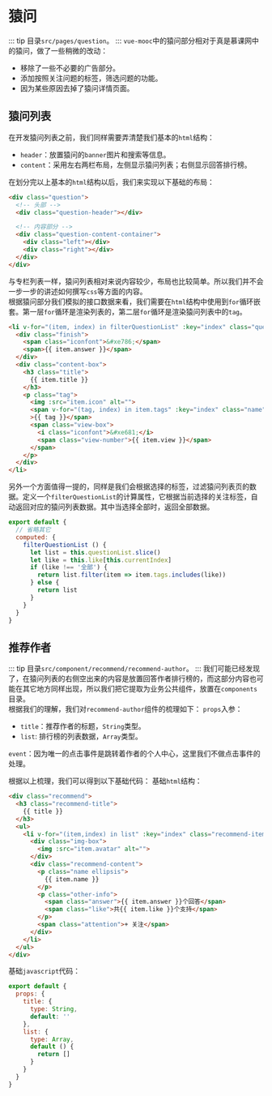 # 猿问
::: tip
目录`src/pages/question`。
:::
`vue-mooc`中的猿问部分相对于真是慕课网中的猿问，做了一些稍微的改动：
* 移除了一些不必要的广告部分。
* 添加按照关注问题的标签，筛选问题的功能。
* 因为某些原因去掉了猿问详情页面。

## 猿问列表
在开发猿问列表之前，我们同样需要弄清楚我们基本的`html`结构：
* `header`：放置猿问的`banner`图片和搜索等信息。
* `content`：采用左右两栏布局，左侧显示猿问列表；右侧显示回答排行榜。

在划分完以上基本的`html`结构以后，我们来实现以下基础的布局：
```html
<div class="question">
  <!-- 头部 -->
  <div class="question-header"></div>

  <!-- 内容部分 -->
  <div class="question-content-container">
    <div class="left"></div>
    <div class="right"></div>
  </div>
</div>
```

与专栏列表一样，猿问列表相对来说内容较少，布局也比较简单。所以我们并不会一步一步的讲述如何撰写`css`等方面的内容。<br/>
根据猿问部分我们模拟的接口数据来看，我们需要在`html`结构中使用到`for`循环嵌套。第一层`for`循环是渲染列表的，第二层`for`循环是渲染猿问列表中的`tag`。
```html {1,12}
<li v-for="(item, index) in filterQuestionList" :key="index" class="question-item">
  <div class="finish">
    <span class="iconfont">&#xe786;</span>
    <span>{{ item.answer }}</span>
  </div>
  <div class="content-box">
    <h3 class="title">
      {{ item.title }}
    </h3>
    <p class="tag">
      <img :src="item.icon" alt="">
      <span v-for="(tag, index) in item.tags" :key="index" class="name"
      >{{ tag }}</span>
      <span class="view-box">
        <i class="iconfont">&#xe681;</i>
        <span class="view-number">{{ item.view }}</span>
      </span>
    </p>
  </div>
</li>
```

另外一个方面值得一提的，同样是我们会根据选择的标签，过滤猿问列表页的数据。定义一个`filterQuestionList`的计算属性，它根据当前选择的关注标签，自动返回对应的猿问列表数据。其中当选择全部时，返回全部数据。
```js
export default {
  // 省略其它
  computed: {
    filterQuestionList () {
      let list = this.questionList.slice()
      let like = this.like[this.currentIndex]
      if (like !== '全部') {
        return list.filter(item => item.tags.includes(like))
      } else {
        return list
      }
    }
  }
}
```

## 推荐作者
::: tip
目录`src/component/recommend/recommend-author`。
:::
我们可能已经发现了，在猿问列表的右侧空出来的内容是放置回答作者排行榜的，而这部分内容也可能在其它地方同样出现，所以我们把它提取为业务公共组件，放置在`components`目录。<br/>
根据我们的理解，我们对`recommend-author`组件的梳理如下：
`props`入参：
* `title`：推荐作者的标题，`String`类型。
* `list`: 排行榜的列表数据，`Array`类型。

`event`：因为唯一的点击事件是跳转着作者的个人中心，这里我们不做点击事件的处理。

根据以上梳理，我们可以得到以下基础代码：
基础`html`结构：
```html
<div class="recommend">
  <h3 class="recommend-title">
    {{ title }}
  </h3>
  <ul>
    <li v-for="(item,index) in list" :key="index" class="recommend-item">
      <div class="img-box">
        <img :src="item.avatar" alt="">
      </div>
      <div class="recommend-content">
        <p class="name ellipsis">
          {{ item.name }}
        </p>
        <p class="other-info">
          <span class="answer">{{ item.answer }}个回答</span>
          <span class="like">共{{ item.like }}个支持</span>
        </p>
        <span class="attention">+ 关注</span>
      </div>
    </li>
  </ul>
</div>
```

基础`javascript`代码：
```js
export default {
  props: {
    title: {
      type: String,
      default: ''
    },
    list: {
      type: Array,
      default () {
        return []
      }
    }
  }
}
```